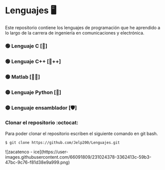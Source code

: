 # Lenguajes :desktop_computer:
Este repositorio contiene los lenguajes de programación que he aprendido a lo largo de la carrera de ingeniería en comunicaciones y electrónica.

### :green_circle: Lenguaje C            [:croissant:]
### :green_circle: Lenguaje C++          [:croissant:++]
### :green_circle: Matlab               [:man_scientist:]
### :yellow_circle: Lenguaje Python       [:snake:]
### :yellow_circle: Lenguaje ensamblador [:shield:]


### Clonar el repositorio :octocat:
Para poder clonar el repositorio escriben el siguiente comando en git bash.
```git
$ git clone https://github.com/Jelp200/Lenguajes.git
```
<div>
  ![zacatenco - ice](https://user-images.githubusercontent.com/66091809/231024378-3362413c-59b3-47bc-9c76-f81d38e9a999.png)
</div>
